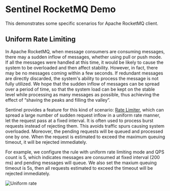 # Sentinel RocketMQ Demo

This demonstrates some specific scenarios for Apache RocketMQ client.

## Uniform Rate Limiting

In Apache RocketMQ, when message consumers are consuming messages, there may a sudden inflow of messages, whether using pull or push mode. If all the messages were handled at this time, it would be likely to cause the system to be overloaded and then affect stability. However, in fact, there may be no messages coming within a few seconds. If redundant messages are directly discarded, the system's ability to process the message is not fully utilized. We hope that the sudden inflow of messages can be spread over a period of time, so that the system load can be kept on the stable level while processing as many messages as possible, thus achieving the effect of “shaving the peaks and filling the valley”.

Sentinel provides a feature for this kind of scenario: [Rate Limiter](https://github.com/alibaba/Sentinel/wiki/Flow-Shaping:-Pace-Limiter), which can spread a large number of sudden request inflow in a uniform rate manner, let the request pass at a fixed interval. It is often used to process burst requests instead of rejecting them. This avoids traffic spurs causing system overloaded. Moreover, the pending requests will be queued and processed one by one. When the request is estimated to exceed the maximum queuing timeout, it will be rejected immediately.

For example, we configure the rule with uniform rate limiting mode and QPS count is 5, which indicates messages are consumed at fixed interval (200 ms) and pending messages will queue. We also set the maxium queuing timeout is 5s, then all requests estimated to exceed the timeout will be rejected immediately.

![Uniform rate](https://github.com/alibaba/Sentinel/wiki/image/uniform-speed-queue.png)